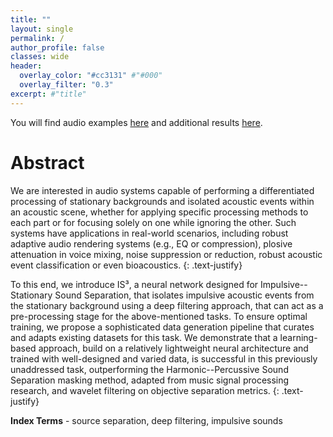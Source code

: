 ```yaml
---
title: ""
layout: single
permalink: /
author_profile: false
classes: wide
header:
  overlay_color: "#cc3131" #"#000"
  overlay_filter: "0.3"
excerpt: #"title"
---
```


You will find audio examples [here](./audio.md) and additional results [here](./results.md).

# Abstract

We are interested in audio systems capable of performing a differentiated processing of stationary backgrounds and isolated acoustic events within an acoustic scene, whether for applying specific processing methods to each part or for focusing solely on one while ignoring the other. 
Such systems have applications in real-world scenarios, including robust adaptive audio rendering systems (e.g., EQ or compression), plosive attenuation in voice mixing, noise suppression or reduction, robust acoustic event classification or even bioacoustics.
{: .text-justify}

To this end, we introduce IS³, a neural network designed for Impulsive--Stationary Sound Separation, that isolates impulsive acoustic events from the stationary background using a deep filtering approach, that can act as a pre-processing stage for the above-mentioned tasks. To ensure optimal training, we propose a sophisticated data generation pipeline that curates and adapts existing datasets for this task. We demonstrate that a learning-based approach, build on a relatively lightweight neural architecture and trained with well-designed and varied data, is successful in this previously unaddressed task, outperforming the Harmonic--Percussive Sound Separation masking method, adapted from music signal processing research, and wavelet filtering on objective separation metrics.
{: .text-justify}

**Index Terms** - source separation, deep filtering, impulsive sounds